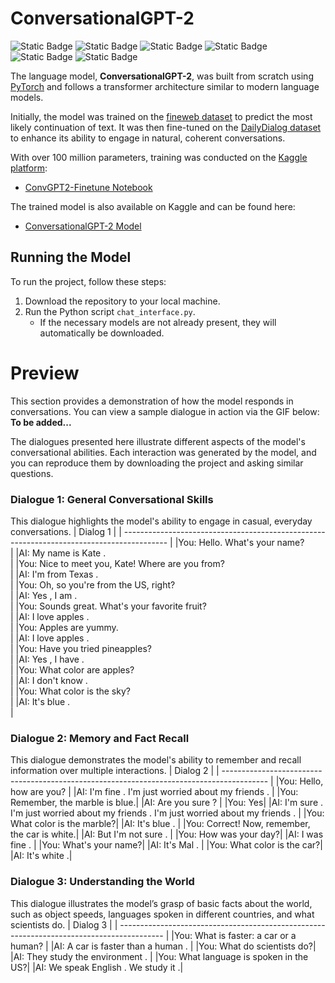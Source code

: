 # ConversationalGPT-2

![Static Badge](https://img.shields.io/badge/Python-%237F52FF?style=for-the-badge&logo=Python&logoColor=white)
![Static Badge](https://img.shields.io/badge/PyTorch-%23FE7B7B?style=for-the-badge&logo=PyTorch&logoColor=white)
![Static Badge](https://img.shields.io/badge/PyTorchXLA-%234DA651?style=for-the-badge&logo=PyG&logoColor=white)
![Static Badge](https://img.shields.io/badge/CometML-%234A2296?style=for-the-badge&logo=bitcomet&logoColor=white)
![Static Badge](https://img.shields.io/badge/TPU-%2325A162?style=for-the-badge&logo=turbo&logoColor=white)
![Static Badge](https://img.shields.io/badge/Git-%23EA330E?style=for-the-badge&logo=git&logoColor=white)

The language model, **ConversationalGPT-2**, was built from scratch using [PyTorch](https://pytorch.org/) and follows a transformer architecture similar to modern language models.

Initially, the model was trained on the [fineweb dataset](https://huggingface.co/datasets/HuggingFaceFW/fineweb-edu) to predict the most likely continuation of text. It was then fine-tuned on the [DailyDialog dataset](https://huggingface.co/datasets/li2017dailydialog/daily_dialog) to enhance its ability to engage in natural, coherent conversations.

With over 100 million parameters, training was conducted on the [Kaggle platform](https://www.kaggle.com/):
- [ConvGPT2-Finetune Notebook](https://www.kaggle.com/code/spectrespect/convgpt2-finetune)

The trained model is also available on Kaggle and can be found here:
- [ConversationalGPT-2 Model](https://www.kaggle.com/models/spectrespect/convgpt2)

## Running the Model  
To run the project, follow these steps:

1. Download the repository to your local machine.
2. Run the Python script `chat_interface.py`.
   - If the necessary models are not already present, they will automatically be downloaded.

# Preview
This section provides a demonstration of how the model responds in conversations. You can view a sample dialogue in action via the GIF below:
**To be added...**

The dialogues presented here illustrate different aspects of the model's conversational abilities. Each interaction was generated by the model, and you can reproduce them by downloading the project and asking similar questions. <br>

### Dialogue 1: General Conversational Skills
This dialogue highlights the model's ability to engage in casual, everyday conversations.
| Dialog 1 |
| ----------------------------------------------------------------------------------------- | 
|You: Hello. What's your name?<br> |
|AI:   My name is Kate .<br> | 
|You: Nice to meet you, Kate! Where are you from?<br> |
|AI:   I'm from Texas . <br> |
|You: Oh, so you're from the US, right?<br> |
|AI:   Yes , I am . <br> |
|You: Sounds great. What's your favorite fruit?<br> |
|AI:   I love apples . <br> |
|You: Apples are yummy.<br> |
|AI:   I love apples . <br> |
|You: Have you tried pineapples?<br> |
|AI:   Yes , I have . <br> |
|You: What color are apples?<br> |
|AI:   I don't know . <br> |
|You: What color is the sky? <br> |
|AI:   It's blue .<br> |

### Dialogue 2: Memory and Fact Recall
This dialogue demonstrates the model's ability to remember and recall information over multiple interactions.
| Dialog 2 |
| ----------------------------------------------------------------------------------------- | 
|You: Hello, how are you?   |
|AI:   I'm fine . I'm just worried about my friends . |
|You: Remember, the marble is blue.|
|AI:   Are you sure ? |
|You: Yes|
|AI:   I'm sure . I'm just worried about my friends . I'm just worried about my friends . |
|You: What color is the marble?|
|AI:   It's blue . |
|You: Correct! Now, remember, the car is white.|
|AI:   But I'm not sure . |
|You: How was your day?|
|AI:   I was fine . |
|You: What's your name?|
|AI:   It's Mal . |
|You: What color is the car?|
|AI:   It's white .|

### Dialogue 3: Understanding the World
This dialogue illustrates the model’s grasp of basic facts about the world, such as object speeds, languages spoken in different countries, and what scientists do.
| Dialog 3 |
| ----------------------------------------------------------------------------------------- | 
|You: What is faster: a car or a human? |
|AI:   A car is faster than a human . |
|You: What do scientists do?|
|AI:   They study the environment . |
|You: What language is spoken in the US?|
|AI:   We speak English . We study it .|
